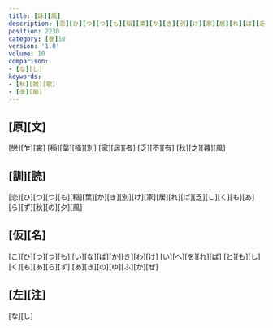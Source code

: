 ```yaml
---
title: [詠][風]
description: [恋][ひ][つ][つ][も][稲][葉][か][き][別][け][家][居][れ][ば][乏][し][く][も][あ][ら][ず][秋][の][夕][風]
position: 2230
category: [巻]10
version: '1.0'
volume: 10
comparison:
- [な][し]
keywords:
- [秋][雑][歌]
- [季][節]
---
```


## [原][文]

[戀][乍][裳] [稲][葉][掻][別] [家][居][者] [乏][不][有] [秋][之][暮][風]

## [訓][読]

[恋][ひ][つ][つ][も][稲][葉][か][き][別][け][家][居][れ][ば][乏][し][く][も][あ][ら][ず][秋][の][夕][風]

## [仮][名]

[こ][ひ][つ][つ][も] [い][な][ば][か][き][わ][け] [い][へ][を][れ][ば] [と][も][し][く][も][あ][ら][ず] [あ][き][の][ゆ][ふ][か][ぜ]

## [左][注]

[な][し]
